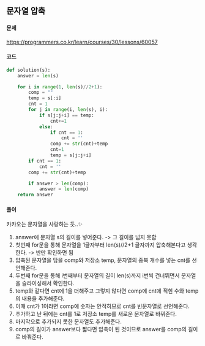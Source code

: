 ## 문자열 압축

#### 문제
https://programmers.co.kr/learn/courses/30/lessons/60057


#### 코드
```python
def solution(s):
    answer = len(s)

    for i in range(1, len(s)//2+1):
        comp = ""
        temp = s[:i]
        cnt = 1
        for j in range(i, len(s), i):
            if s[j:j+i] == temp:
                cnt+=1
            else:
                if cnt == 1:
                    cnt = ''
                comp += str(cnt)+temp
                cnt=1
                temp = s[j:j+i]
        if cnt == 1:
            cnt = ''
        comp += str(cnt)+temp

        if answer > len(comp):
            answer = len(comp)
    return answer
```

#### 풀이
카카오는 문자열을 사랑하는 듯..✨

1. answer에 문자열 s의 길이를 넣어준다. -> 그 길이를 넘지 못함
2. 첫번째 for문을 통해 문자열을 1글자부터 len(s)//2+1 글자까지 압축해본다고 생각한다. -> 반만 확인하면 됨
3. 압축된 문자열을 담을 comp와 저장소 temp, 문자열의 중복 개수를 넣는 cnt를 선언해준다.
4. 두번째 for문을 통해 i번째부터 문자열의 길이 len(s)까지 i번씩 건너뛰면서 문자열을 슬라이싱해서 확인한다.
5. temp와 같다면 cnt에 1을 더해주고 그렇지 않다면 comp에 cnt에 적힌 수와 temp의 내용을 추가해준다.
6. 이때 cnt가 1이라면 comp에 숫자는 안적히므로 cnt를 빈문자열로 선언해준다.
7. 추가하고 난 뒤에는 cnt를 1로 저장소 temp를 새로운 문자열로 바꿔준다.
8. 마지막으로 추가되지 못한 문자열도 추가해준다.
9. comp의 길이가 answer보다 짧다면 압축이 된 것이므로 answer를 comp의 길이로 바꿔준다.

